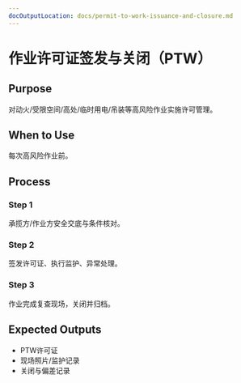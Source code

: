 ```yaml
---
docOutputLocation: docs/permit-to-work-issuance-and-closure.md
---
```


# 作业许可证签发与关闭（PTW）

## Purpose

对动火/受限空间/高处/临时用电/吊装等高风险作业实施许可管理。

## When to Use

每次高风险作业前。

## Process

### Step 1

承揽方/作业方安全交底与条件核对。

### Step 2

签发许可证、执行监护、异常处理。

### Step 3

作业完成复查现场，关闭并归档。

## Expected Outputs

- PTW许可证
- 现场照片/监护记录
- 关闭与偏差记录
